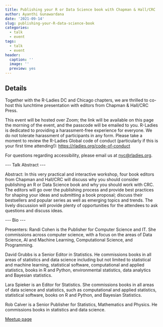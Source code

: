 ```yaml
---
title: Publishing your R or Data Science book with Chapman & Hall/CRC
author: Ayanthi Gunawardana
date: '2021-09-14'
slug: publishing-your-R-data-science-book
categories:
  - talk
  - event
tags:
  - talk
  - event
header:
  caption: ''
  image: ''
  preview: yes
---
```


## Details

Together with the R-Ladies DC and Chicago chapters, we are thrilled to co-host this lunchtime presentation with editors from Chapman & Hall/CRC Press.

This event will be hosted over Zoom; the link will be available on this page the morning of the event, and the passcode will be emailed to you.
R-Ladies is dedicated to providing a harassment-free experience for everyone. We do not tolerate harassment of participants in any form. Please take a moment to review the R-Ladies Global code of conduct (particularly if this is your first time attending!): https://rladies.org/code-of-conduct

For questions regarding accessibility, please email us at nyc@rladies.org.

--- Talk Abstract ---

Abstract: In this very practical and interactive workshop, four book editors from Chapman and Hall/CRC will discuss why you should consider publishing an R or Data Science book and why you should work with CRC. The editors will go over the publishing process and provide best practices for shaping your ideas and submitting a book proposal; discuss their bestsellers and popular series as well as emerging topics and trends. The lively discussion will provide plenty of opportunities for the attendees to ask questions and discuss ideas.


--- Bio ---

Presenters:
Randi Cohen is the Publisher for Computer Science and IT. She commissions across computer science, with a focus on the areas of Data Science, AI and Machine Learning, Computational Science, and Programming.

David Grubbs is a Senior Editor in Statistics. He commissions books in all areas of statistics and data science including but not limited to statistical and machine learning, statistical software, computational and applied statistics, books in R and Python, environmental statistics, data analytics and Bayesian statistics.

Lara Spieker is an Editor for Statistics. She commissions books in all areas of data science and statistics, such as computational and applied statistics, statistical software, books on R and Python, and Bayesian Statistics.

Rob Calver is a Senior Publisher for Statistics, Mathematics and Physics. He commissions books in statistics and data science.


[Meetup page](https://www.meetup.com/rladies-newyork/events/280385222/)